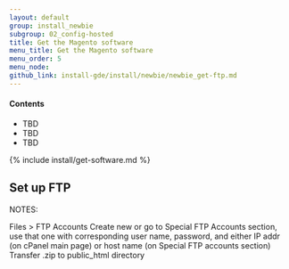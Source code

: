 ```yaml
---
layout: default
group: install_newbie
subgroup: 02_config-hosted
title: Get the Magento software
menu_title: Get the Magento software
menu_order: 5
menu_node: 
github_link: install-gde/install/newbie/newbie_get-ftp.md
---
```


#### Contents
*	TBD
*	TBD
*	TBD

{% include install/get-software.md %}

<h2 id="set-up-ftp">Set up FTP</h2>
NOTES:

Files > FTP Accounts
Create new or go to Special FTP Accounts section, use that one with corresponding user name, password, and either IP addr (on cPanel main page) or host name (on Special FTP accounts section)
Transfer .zip to public_html directory